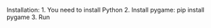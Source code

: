 Installation:
    1. You need to install Python
    2. Install pygame: pip install pygame
    3. Run
